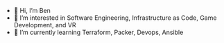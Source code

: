 - 👋 Hi, I’m Ben
- 👀 I’m interested in Software Engineering, Infrastructure as Code, Game Development, and VR
- 🌱 I’m currently learning Terraform, Packer, Devops, Ansible

<!---
ben-dominguez-dev/ben-dominguez-dev is a ✨ special ✨ repository because its `README.md` (this file) appears on your GitHub profile.
You can click the Preview link to take a look at your changes.
--->
